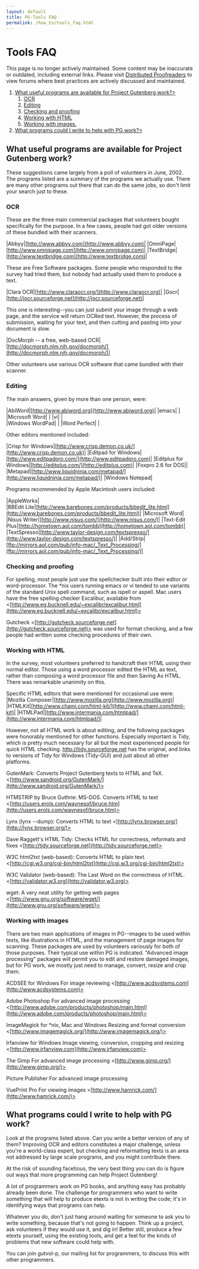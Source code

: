 ```yaml
---
layout: default
title: PG-Tools FAQ
permalink: /how_to/tools_faq.html
---
```


# Tools FAQ
This page is no longer actively maintained. Some content may be inaccurate or outdated, including external links. Please visit [Distributed Proofreaders](/how_to/http://www.pgdp.net) to view forums where best practices are actively discussed and maintained. 

<div class="contents">
<ol>
<li><a href="#what-useful-programs-are-available-for-project-gutenberg-work">What useful programs are available for Project Gutenberg work?></a>
<ol class="inner_1">
<li><a href="#ocr">OCR</a></li>
<li><a href="#editing">Editing</a></li>
<li><a href="#checking-and-proofing">Checking and proofing</a></li>
<li><a href="#working-with-html">Working with HTML</a></li>
<li><a href="#working-with-images">Working with images.</a></li>
</ol>
</li>
<li><a href="#">What programs could I write to help with PG work?></a></li>
</ol>
</div>

## What useful programs are available for Project Gutenberg work?
These suggestions came largely from a poll of volunteers in June, 2002. The programs listed are a summary of the programs we actually use. There are many other programs out there that can do the same jobs, so don't limit your search just to these. 

### OCR 
These are the three main commercial packages that volunteers bought specifically for the purpose. In a few cases, people had got older versions of these bundled with their scanners. 

|Abbyy|[http://www.abbyy.com](http://www.abbyy.com)|
|OmniPage|[http://www.omnipage.com](http://www.omnipage.com)|
|TextBridge|[http://www.textbridge.com](http://www.textbridge.com)|

These are Free Software packages. Some people who responded to the survey had tried them, but nobody had actually used them to produce a text. 

|Clara OCR|[http://www.claraocr.org/](http://www.claraocr.org)|
|Gocr|[http://jocr.sourceforge.net](http://jocr.sourceforge.net)|

This one is interesting--you can just submit your image through a web page, and the service will return OCRed text. However, the process of submission, waiting for your text, and then cutting and pasting into your document is slow. 

|DocMorph -- a free, web-based OCR|[http://docmorph.nlm.nih.gov/docmorph/](http://docmorph.nlm.nih.gov/docmorph/)|

Other volunteers use various OCR software that came bundled with their scanner. 

### Editing
The main answers, given by more than one person, were: 

|AbiWord|[http://www.abiword.org](http://www.abiword.org)|
|emacs| | 	
|Microsoft Word| | 
|vi| | 	
|Windows WordPad| |
|Word Perfect| | 	

Other editors mentioned included:

|Crisp for Windows|[http://www.crisp.demon.co.uk/](http://www.crisp.demon.co.uk)|
|Editpad for Windows|[http://www.editpadpro.com/](http://www.editpadpro.com)|
|Editplus for Windows|[http://editplus.com/](http://editplus.com)|
|Foxpro 2.6 for DOS||
|Metapad|[http://www.liquidninja.com/metapad/](http://www.liquidninja.com/metapad/)|
|Windows Notepad|

Programs recommended by Apple Macintosh users included: 

|AppleWorks| 	
|BBEdit Lite|[http://www.barebones.com/products/bbedit_lite.html](http://www.barebones.com/products/bbedit_lite.html)|
|Microsoft Word| 	
|Nisus Writer|[http://www.nisus.com/](http://www.nisus.com/)|
|Text-Edit Plus|[http://hometown.aol.com/tombb](http://hometown.aol.com/tombb)|
|TextSpresso|[http://www.taylor-design.com/textspresso/](http://www.taylor-design.com/textspresso/)|
|Add/Strip|[ftp://mirrors.aol.com/pub/info-mac/_Text_Processing/](ftp://mirrors.aol.com/pub/info-mac/_Text_Processing/)|

### Checking and proofing
For spelling, most people just use the spellchecker built into their editor or word-processor. The *nix users running emacs or vi tended to use variants of the standard Unix spell command, such as ispell or aspell. Mac users have the free spelling checker Excalibur, available from <[http://www.eg.bucknell.edu/~excalibr/excalibur.html](http://www.eg.bucknell.edu/~excalibr/excalibur.html)>

Gutcheck <[http://gutcheck.sourceforge.net](http://gutcheck.sourceforge.net)> was used for format checking, and a few people had written some checking procedures of their own.

### Working with HTML
In the survey, most volunteers preferred to handcraft their HTML using their normal editor. Those using a word processor edited the HTML as text, rather than composing a word processor file and then Saving As HTML. There was remarkable unanimity on this.

Specific HTML editors that were mentioned for occasional use were: 
|Mozilla Composer|[http://www.mozilla.org](http://www.mozilla.org)|
|HTMLKit|[http://www.chami.com/html-kit/](http://www.chami.com/html-kit)|
|HTMLPad|[http://www.intermania.com/htmlpad/](http://www.intermania.com/htmlpad/)|

However, not all HTML work is about editing, and the following packages were honorably mentioned for other functions. Especially important is Tidy, which is pretty much necessary for all but the most experienced people for quick HTML checking. <http://tidy.sourceforge.net> has the original, and links to versions of Tidy for Windows (Tidy-GUI) and just about all other platforms.

GutenMark:
Converts Project Gutenberg texts to HTML and TeX.
<[http://www.sandroid.org/GutenMark/](http://www.sandroid.org/GutenMark/)>

HTMSTRIP by Bruce Guthrie:
MS-DOS. Converts HTML to text
<[http://users.erols.com/waynesof/bruce.htm](http://users.erols.com/waynesof/bruce.htm)>

Lynx (lynx --dump):
Converts HTML to text
<[http://lynx.browser.org/](http://lynx.browser.org/)>

Dave Raggett's HTML Tidy:
Checks HTML for correctness, reformats and fixes
<[http://tidy.sourceforge.net](http://tidy.sourceforge.net)>

W3C html2txt (web-based):
Converts HTML to plain text.
<[http://cgi.w3.org/cgi-bin/html2txt](http://cgi.w3.org/cgi-bin/html2txt)>

W3C Validator (web-based):
The Last Word on the correctness of HTML.
<[http://validator.w3.org](http://validator.w3.org)>

wget:
A very neat utility for getting web pages
<[http://www.gnu.org/software/wget/](http://www.gnu.org/software/wget/)>

### Working with images
There are two main applications of images in PG--images to be used within texts, like illustrations in HTML, and the management of page images for scanning. These packages are used by volunteers variously for both of those purposes. Their typical use within PG is indicated. "Advanced image processing" packages will permit you to edit and restore damaged images, but for PG work, we mostly just need to manage, convert, resize and crop them.

ACDSEE for Windows
For image reviewing
<[http://www.acdsystems.com](http://www.acdsystems.com)>

Adobe Photoshop
For advanced image processing
<[http://www.adobe.com/products/photoshop/main.html](http://www.adobe.com/products/photoshop/main.html)>

ImageMagick for *nix, Mac and Windows
Resizing and format conversion
<[http://www.imagemagick.org/](http://www.imagemagick.org/)>

Irfanview for Windows
Image viewing, conversion, cropping and resizing
<[http://www.irfanview.com](http://www.irfanview.com)>

The Gimp
For advanced image processing
<[http://www.gimp.org/](http://www.gimp.org/)>

Picture Publisher
For advanced image processing

VuePrint Pro
For viewing images
<[http://www.hamrick.com/](http://www.hamrick.com/)>

## What programs could I write to help with PG work?
Look at the programs listed above. Can you write a better version of any of them? Improving OCR and editors constitutes a major challenge, unless you're a world-class expert, but checking and reformatting texts is an area not addressed by large scale programs, and you might contribute there.

At the risk of sounding facetious, the very best thing you can do is figure out ways that more programming can help Project Gutenberg!

A lot of programmers work on PG books, and anything easy has probably already been done. The challenge for programmers who want to write something that will help to produce etexts is not in writing the code; it's in identifying ways that programs can help.

Whatever you do, don't just hang around waiting for someone to ask you to write something, because that's not going to happen. Think up a project, ask volunteers if they would use it, and dig in! Better still, produce a few etexts yourself, using the existing tools, and get a feel for the kinds of problems that new software could help with.

You can join gutvol-p, our mailing list for programmers, to discuss this with other programmers. 
